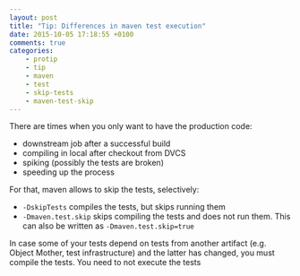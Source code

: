 ```yaml
---
layout: post
title: "Tip: Differences in maven test execution"
date: 2015-10-05 17:18:55 +0100
comments: true
categories: 
    - protip
    - tip
    - maven
    - test
    - skip-tests
    - maven-test-skip
---
```


There are times when you only want to have the production code:

  * downstream job after a successful build
  * compiling in local after checkout from DVCS
  * spiking (possibly the tests are broken)
  * speeding up the process

For that, maven allows to skip the tests, selectively:

  * ``-DskipTests`` compiles the tests, but skips running them
  * ``-Dmaven.test.skip`` skips compiling the tests and does not run them. This can also be written as ``-Dmaven.test.skip=true``

In case some of your tests depend on tests from another artifact (e.g. Object Mother, test infrastructure) and the latter has changed, you must compile the tests. You need to not execute the tests